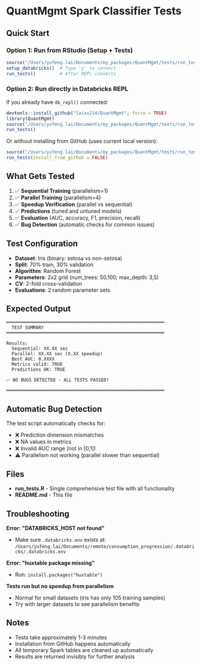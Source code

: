# QuantMgmt Spark Classifier Tests

## Quick Start

### Option 1: Run from RStudio (Setup + Tests)

```r
source("/Users/yufeng.lai/Documents/my_packages/QuantMgmt/tests/run_tests.R")
setup_databricks()  # Type 'y' to connect
run_tests()         # After REPL connects
```

### Option 2: Run directly in Databricks REPL

If you already have `db_repl()` connected:

```r
devtools::install_github("laixx214/QuantMgmt", force = TRUE)
library(QuantMgmt)
source("/Users/yufeng.lai/Documents/my_packages/QuantMgmt/tests/run_tests.R")
run_tests()
```

Or without installing from GitHub (uses current local version):

```r
source("/Users/yufeng.lai/Documents/my_packages/QuantMgmt/tests/run_tests.R")
run_tests(install_from_github = FALSE)
```

## What Gets Tested

1. ✅ **Sequential Training** (parallelism=1)
2. ✅ **Parallel Training** (parallelism=4)
3. ✅ **Speedup Verification** (parallel vs sequential)
4. ✅ **Predictions** (tuned and untuned models)
5. ✅ **Evaluation** (AUC, accuracy, F1, precision, recall)
6. ✅ **Bug Detection** (automatic checks for common issues)

## Test Configuration

- **Dataset**: Iris (binary: setosa vs non-setosa)
- **Split**: 70% train, 30% validation
- **Algorithm**: Random Forest
- **Parameters**: 2x2 grid (num_trees: 50,100; max_depth: 3,5)
- **CV**: 2-fold cross-validation
- **Evaluations**: 2 random parameter sets

## Expected Output

```
═══════════════════════════════════════════════════════════
  TEST SUMMARY
═══════════════════════════════════════════════════════════

Results:
  Sequential: XX.XX sec
  Parallel: XX.XX sec (X.XX speedup)
  Best AUC: 0.XXXX
  Metrics valid: TRUE
  Predictions OK: TRUE

✅ NO BUGS DETECTED - ALL TESTS PASSED!

═══════════════════════════════════════════════════════════
```

## Automatic Bug Detection

The test script automatically checks for:

- ❌ Prediction dimension mismatches
- ❌ NA values in metrics
- ❌ Invalid AUC range (not in [0,1])
- ⚠️ Parallelism not working (parallel slower than sequential)

## Files

- **run_tests.R** - Single comprehensive test file with all functionality
- **README.md** - This file

## Troubleshooting

**Error: "DATABRICKS_HOST not found"**
- Make sure `.databricks.env` exists at: `/Users/yufeng.lai/Documents/remote/consumption_progression/.databricks/.databricks.env`

**Error: "huxtable package missing"**
- Run: `install.packages("huxtable")`

**Tests run but no speedup from parallelism**
- Normal for small datasets (iris has only 105 training samples)
- Try with larger datasets to see parallelism benefits

## Notes

- Tests take approximately 1-3 minutes
- Installation from GitHub happens automatically
- All temporary Spark tables are cleaned up automatically
- Results are returned invisibly for further analysis
